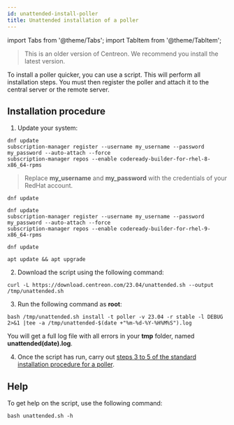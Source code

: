 ```yaml
---
id: unattended-install-poller
title: Unattended installation of a poller
---
```

import Tabs from '@theme/Tabs';
import TabItem from '@theme/TabItem';

> This is an older version of Centreon. We recommend you install the latest version.

To install a poller quicker, you can use a script. This will perform all installation steps. You must then register the poller and attach it to the central server or the remote server.

## Installation procedure

1. Update your system:

<Tabs groupId="sync">
<TabItem value="RHEL 8" label="RHEL 8">

```shell
dnf update
subscription-manager register --username my_username --password my_password --auto-attach --force
subscription-manager repos --enable codeready-builder-for-rhel-8-x86_64-rpms
```

> Replace **my_username** and **my_password** with the credentials of your RedHat account.

</TabItem>

<TabItem value="Alma / Oracle Linux 8" label="Alma / Oracle Linux 8">

```shell
dnf update
```

</TabItem>
<TabItem value="RHEL 9" label="RHEL 9">

```shell
dnf update
subscription-manager register --username my_username --password my_password --auto-attach --force
subscription-manager repos --enable codeready-builder-for-rhel-9-x86_64-rpms
```

</TabItem>
<TabItem value="Alma / Oracle Linux 9" label="Alma / Oracle Linux 9">

```shell
dnf update
```

</TabItem>
<TabItem value="Debian 11" label="Debian 11">

```shell
apt update && apt upgrade
```

</TabItem>
</Tabs>

2. Download the script using the following command:

```shell
curl -L https://download.centreon.com/23.04/unattended.sh --output /tmp/unattended.sh
```

3. Run the following command as **root**:

```shell
bash /tmp/unattended.sh install -t poller -v 23.04 -r stable -l DEBUG  2>&1 |tee -a /tmp/unattended-$(date +"%m-%d-%Y-%H%M%S").log
```

  You will get a full log file with all errors in your **tmp** folder, named **unattended(date).log**.

4. Once the script has run, carry out [steps 3 to 5 of the standard installation procedure for a poller](./using-packages.md#step-3-register-the-server).

## Help

To get help on the script, use the following command:

```shell
bash unattended.sh -h
```
